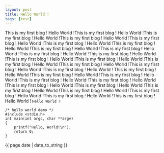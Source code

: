 ```yaml
---
layout: post
title: Hello World !
tags: [test]
---
```

This is my first blog !  Hello World !This is my first blog !  Hello World !This is my first blog !  Hello World !This is my first blog !  Hello World !This is my first blog !  Hello World !This is my first blog !  Hello World !This is my first blog !  Hello World !This is my first blog !  Hello World !This is my first blog !  Hello World !This is my first blog !  Hello World !This is my first blog !  Hello World !This is my first blog !  Hello World !This is my first blog !  Hello World !This is my first blog !  Hello World !This is my first blog !  Hello World !This is my first blog !  Hello World !This is my first blog !  Hello World !
This is my first blog !  Hello World !This is my first blog !  Hello World !This is my first blog !  Hello World !This is my first blog !  Hello World !This is my first blog !  Hello World !This is my first blog !  Hello World !This is my first blog !  Hello World !This is my first blog !  Hello World !This is my first blog !  Hello World !This is my first blog !  Hello World !This is my first blog !  Hello World !This is my first blog !  Hello World !
`Hello World !`


    /* hello world demo */
    #include <stdio.h>
    int main(int argc, char **argv)
    {
        printf("Hello, World!\n");
        return 0;
    }


{{ page.date | date_to_string }}

